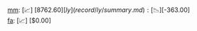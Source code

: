 [mm](record/mm/summary.md): [📈] [$8762.60]  
[ly](record/ly/summary.md): [📉] [$-363.00]  
[fa](record/fa/summary.md): [📈] [$0.00]  
